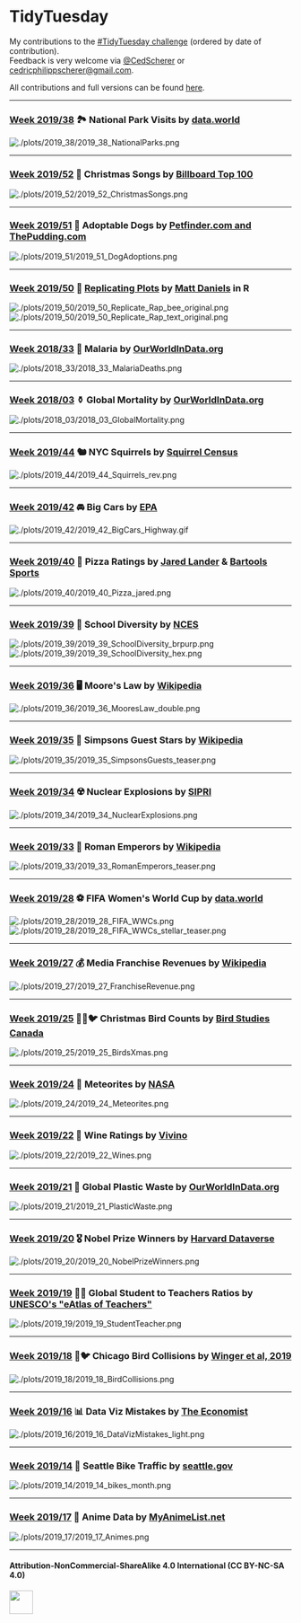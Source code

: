 # TidyTuesday
My contributions to the [#TidyTuesday challenge](https://github.com/rfordatascience/tidytuesday) (ordered by date of contribution).  
Feedback is very welcome via [@CedScherer](https://twitter.com/cedscherer) or [cedricphilippscherer@gmail.com](mailto:cedricphilippscherer@gmail.com).

All contributions and full versions can be found [here](https://github.com/Z3tt/TidyTuesday/tree/master/plots/_all).

***

### [Week 2019/38](https://github.com/Z3tt/TidyTuesday/tree/master/plots/2019_38) 🏞️ National Park Visits by [data.world](https://data.world/inform8n/us-national-parks-visitation-1904-2016-with-boundaries)
![./plots/2019_38/2019_38_NationalParks.png](https://raw.githubusercontent.com/Z3tt/TidyTuesday/master/plots/2019_38/2019_38_NationalParks.png)

***

### [Week 2019/52](https://github.com/Z3tt/TidyTuesday/tree/master/plots/2019_52) 🎄 Christmas Songs by [Billboard Top 100](https://www.kaggle.com/sharkbait1223/billboard-top-100-christmas-carol-dataset)
![./plots/2019_52/2019_52_ChristmasSongs.png](https://raw.githubusercontent.com/Z3tt/TidyTuesday/master/plots/2019_52/2019_52_ChristmasSongs.png)

***

### [Week 2019/51](https://github.com/Z3tt/TidyTuesday/tree/master/plots/2019_51) 🐩 Adoptable Dogs by [Petfinder.com and ThePudding.com](https://github.com/the-pudding/data/blob/master/dog-shelters/README.md)
![./plots/2019_51/2019_51_DogAdoptions.png](https://raw.githubusercontent.com/Z3tt/TidyTuesday/master/plots/2019_51/2019_51_DogAdoptions.png)

***

### [Week 2019/50](https://github.com/Z3tt/TidyTuesday/tree/master/plots/2019_50) 🎤 [Replicating Plots](https://simplystatistics.org/2019/08/28/you-can-replicate-almost-any-plot-with-ggplot2/) by [Matt Daniels](https://pudding.cool/projects/vocabulary/) in R
![./plots/2019_50/2019_50_Replicate_Rap_bee_original.png](https://raw.githubusercontent.com/Z3tt/TidyTuesday/master/plots/2019_50/2019_50_Replicate_Rap_bee_original.png)  
![./plots/2019_50/2019_50_Replicate_Rap_text_original.png](https://raw.githubusercontent.com/Z3tt/TidyTuesday/master/plots/2019_50/2019_50_Replicate_Rap_text_original.png)

***

### [Week 2018/33](https://github.com/Z3tt/TidyTuesday/tree/master/plots/2018_33) 🏥 Malaria by [OurWorldInData.org](ourworldindata.org)
![./plots/2018_33/2018_33_MalariaDeaths.png](https://raw.githubusercontent.com/Z3tt/TidyTuesday/master/plots/2018_33/2018_33_MalariaDeaths.png)

***

### [Week 2018/03](https://github.com/Z3tt/TidyTuesday/tree/master/plots/2018_03) ⚱️ Global Mortality by [OurWorldInData.org](https://ourworldindata.org/what-does-the-world-die-from)
![./plots/2018_03/2018_03_GlobalMortality.png](https://raw.githubusercontent.com/Z3tt/TidyTuesday/master/plots/2018_03/2018_03_GlobalMortality.png)

***

### [Week 2019/44](https://github.com/Z3tt/TidyTuesday/tree/master/plots/2019_44)️ 🐿️ NYC Squirrels by [Squirrel Census](https://data.cityofnewyork.us/Environment/2018-Central-Park-Squirrel-Census-Squirrel-Data/vfnx-vebw)
![./plots/2019_44/2019_44_Squirrels_rev.png](https://raw.githubusercontent.com/Z3tt/TidyTuesday/master/plots/2019_44/2019_44_Squirrels_rev.png)

***

### [Week 2019/42](https://github.com/Z3tt/TidyTuesday/tree/master/plots/2019_42)️ 🚘 Big Cars by [EPA](https://www.fueleconomy.gov/feg/download.shtml)
![./plots/2019_42/2019_42_BigCars_Highway.gif](https://raw.githubusercontent.com/Z3tt/TidyTuesday/master/plots/2019_42/2019_42_BigCars_Highway.gif)

***

### [Week 2019/40](https://github.com/Z3tt/TidyTuesday/tree/master/plots/2019_40)️ 🍕 Pizza Ratings by [Jared Lander](https://twitter.com/jaredlander/status/1178122846419193858?s=20) & [Bartools Sports](https://github.com/tylerjrichards/Barstool_Pizza)
![./plots/2019_40/2019_40_Pizza_jared.png](https://raw.githubusercontent.com/Z3tt/TidyTuesday/master/plots/2019_40/2019_40_Pizza_jared_teaser.png)

***

### [Week 2019/39](https://github.com/Z3tt/TidyTuesday/tree/master/plots/2019_39)️ 🏫️ School Diversity by [NCES](https://nces.ed.gov/ccd/pubschuniv.asp)
![./plots/2019_39/2019_39_SchoolDiversity_brpurp.png](https://raw.githubusercontent.com/Z3tt/TidyTuesday/master/plots/2019_39/2019_39_SchoolDiversity_brpurp.png)
![./plots/2019_39/2019_39_SchoolDiversity_hex.png](https://raw.githubusercontent.com/Z3tt/TidyTuesday/master/plots/2019_39/2019_39_SchoolDiversity_hex.png)

***

### [Week 2019/36](https://github.com/Z3tt/TidyTuesday/tree/master/plots/2019_36)️ 🖥️ Moore's Law by [Wikipedia](https://en.wikipedia.org/wiki/Transistor_count)
![./plots/2019_36/2019_36_MooresLaw_double.png](https://raw.githubusercontent.com/Z3tt/TidyTuesday/master/plots/2019_36/2019_36_MooresLaw_double.png)

***

### [Week 2019/35](https://github.com/Z3tt/TidyTuesday/tree/master/plots/2019_35)️ 💛 Simpsons Guest Stars by [Wikipedia](https://en.wikipedia.org/wiki/List_of_The_Simpsons_guest_stars)
![./plots/2019_35/2019_35_SimpsonsGuests_teaser.png](https://raw.githubusercontent.com/Z3tt/TidyTuesday/master/plots/2019_35/2019_35_SimpsonsGuests_teaser.png)

***

### [Week 2019/34](https://github.com/Z3tt/TidyTuesday/tree/master/plots/2019_34)️ ☢️ Nuclear Explosions by [SIPRI](https://github.com/data-is-plural/nuclear-explosions/blob/master/documents/sipri-report-original.pdf)
![./plots/2019_34/2019_34_NuclearExplosions.png](https://raw.githubusercontent.com/Z3tt/TidyTuesday/master/plots/2019_34/2019_34_NuclearExplosions.png)

***

### [Week 2019/33](https://github.com/Z3tt/TidyTuesday/tree/master/plots/2019_33)️ 🌿 Roman Emperors by [Wikipedia](https://en.wikipedia.org/wiki/List_of_Roman_emperors)
![./plots/2019_33/2019_33_RomanEmperors_teaser.png](https://raw.githubusercontent.com/Z3tt/TidyTuesday/master/plots/2019_33/2019_33_RomanEmperors_teaser.png)

***

### [Week 2019/28](https://github.com/Z3tt/TidyTuesday/tree/master/plots/2019_28)️ ⚽ FIFA Women's World Cup by [data.world](https://data.world/sportsvizsunday/womens-world-cup-data)
![./plots/2019_28/2019_28_FIFA_WWCs.png](https://raw.githubusercontent.com/Z3tt/TidyTuesday/master/plots/2019_28/2019_28_FIFA_WWCs.png)
![./plots/2019_28/2019_28_FIFA_WWCs_stellar_teaser.png](https://raw.githubusercontent.com/Z3tt/TidyTuesday/master/plots/2019_28/2019_28_FIFA_WWCs_stellar_teaser.png)

***

### [Week 2019/27](https://github.com/Z3tt/TidyTuesday/tree/master/plots/2019_27)️ 💰 Media Franchise Revenues by [Wikipedia](https://en.wikipedia.org/wiki/List_of_highest-grossing_media_franchises)
![./plots/2019_27/2019_27_FranchiseRevenue.png](https://raw.githubusercontent.com/Z3tt/TidyTuesday/master/plots/2019_27/2019_27_FranchiseRevenue.png)

***

### [Week 2019/25](https://github.com/Z3tt/TidyTuesday/tree/master/plots/2019_25️) 🎅🏽🐦 Christmas Bird Counts	by [Bird Studies Canada](https://www.birdscanada.org/index.jsp)
![./plots/2019_25/2019_25_BirdsXmas.png](https://raw.githubusercontent.com/Z3tt/TidyTuesday/master/plots/2019_25/2019_25_BirdsXmas.png)

***

### [Week 2019/24](https://github.com/Z3tt/TidyTuesday/tree/master/plots/2019_24️) 🌠 Meteorites by [NASA](https://data.nasa.gov/Space-Science/Meteorite-Landings/gh4g-9sfh/data)
![./plots/2019_24/2019_24_Meteorites.png](https://raw.githubusercontent.com/Z3tt/TidyTuesday/master/plots/2019_24/2019_24_Meteorites.png)

***

### [Week 2019/22](https://github.com/Z3tt/TidyTuesday/tree/master/plots/2019_22️) 🍷️ Wine Ratings	by [Vivino](https://www.kaggle.com/zynicide/wine-reviews)
![./plots/2019_22/2019_22_Wines.png](https://raw.githubusercontent.com/Z3tt/TidyTuesday/master/plots/2019_22/2019_22_Wines.png)

***

### [Week 2019/21](https://github.com/Z3tt/TidyTuesday/tree/master/plots/2019_21)️ 🚮 Global Plastic Waste by [OurWorldInData.org](https://ourworldindata.org/plastic-pollution)
![./plots/2019_21/2019_21_PlasticWaste.png](https://raw.githubusercontent.com/Z3tt/TidyTuesday/master/plots/2019_21/2019_21_PlasticWaste.png)

***

### [Week 2019/20](https://github.com/Z3tt/TidyTuesday/tree/master/plots/2019_20️) 🎖️ Nobel Prize Winners by [Harvard Dataverse](https://dataverse.harvard.edu/dataset.xhtml?persistentId=doi:10.7910/DVN/6NJ5RN)
![./plots/2019_20/2019_20_NobelPrizeWinners.png](https://raw.githubusercontent.com/Z3tt/TidyTuesday/master/plots/2019_20/2019_20_NobelPrizeWinners.png)

***

### [Week 2019/19](https://github.com/Z3tt/TidyTuesday/tree/master/plots/2019_19)️ 👨‍🏫 Global Student to Teachers Ratios by [UNESCO's "eAtlas of Teachers"](http://data.uis.unesco.org/index.aspx?queryid=180)
![./plots/2019_19/2019_19_StudentTeacher.png](https://raw.githubusercontent.com/Z3tt/TidyTuesday/master/plots/2019_19/2019_19_StudentTeacher.png)

***

### [Week 2019/18](https://github.com/Z3tt/TidyTuesday/tree/master/plots/2019_18)️ 🏨🐦 Chicago Bird Collisions by [Winger et al, 2019](https://doi.org/10.1098/rspb.2019.0364)
![./plots/2019_18/2019_18_BirdCollisions.png](https://raw.githubusercontent.com/Z3tt/TidyTuesday/master/plots/2019_18/2019_18_BirdCollisions.png)

***

### [Week 2019/16](https://github.com/Z3tt/TidyTuesday/tree/master/plots/2019_16)️ 📊 Data Viz Mistakes by [The Economist](https://medium.economist.com/mistakes-weve-drawn-a-few-8cdd8a42d368)
![./plots/2019_16/2019_16_DataVizMistakes_light.png](https://raw.githubusercontent.com/Z3tt/TidyTuesday/master/plots/2019_16/2019_16_DataVizMistakes_light.png)

***

### [Week 2019/14](https://github.com/Z3tt/TidyTuesday/tree/master/plots/2019_14)️ 🚴 Seattle Bike Traffic by [seattle.gov](https://www.seattletimes.com/seattle-news/transportation/what-we-can-learn-from-seattles-bike-counter-data/)
![./plots/2019_14/2019_14_bikes_month.png](https://raw.githubusercontent.com/Z3tt/TidyTuesday/master/plots/2019_14/2019_14_SeattleBikes_month.png)

***

### [Week 2019/17](https://github.com/Z3tt/TidyTuesday/tree/master/plots/2019_17️) 🐉 Anime Data by [MyAnimeList.net](https://myanimelist.net/)
![./plots/2019_17/2019_17_Animes.png](https://raw.githubusercontent.com/Z3tt/TidyTuesday/master/plots/2019_17/2019_17_animes.png)

***

#### Attribution-NonCommercial-ShareAlike 4.0 International (CC BY-NC-SA 4.0)
<div style="width:300px; height:200px">
<img src=https://camo.githubusercontent.com/00f7814990f36f84c5ea74cba887385d8a2f36be/68747470733a2f2f646f63732e636c6f7564706f7373652e636f6d2f696d616765732f63632d62792d6e632d73612e706e67 alt="" height="42">
</div>
